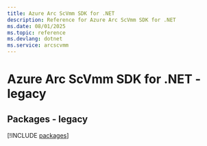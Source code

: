```yaml
---
title: Azure Arc ScVmm SDK for .NET
description: Reference for Azure Arc ScVmm SDK for .NET
ms.date: 08/01/2025
ms.topic: reference
ms.devlang: dotnet
ms.service: arcscvmm
---
```

# Azure Arc ScVmm SDK for .NET - legacy
## Packages - legacy
[!INCLUDE [packages](arc-scvmm-index.md)]